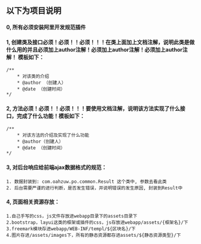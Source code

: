 ## 以下为项目说明

#### 0, 所有必须安装阿里开发规范插件


#### 1, 创建类及接口必须！必须！！必须！！！在类上面加上文档注解，说明此类是做什么用的并且**必须加上author注解！必须加上author注解！必须加上author注解！** 模板如下：  

    /**  
        * 对该类的介绍  
        * @author （创建人）   
        * @date （创建时间）  
    */

#### 2, 方法必须！必须！！必须！！！要使用文档注解，说明该方法实现了什么接口，完成了什么功能！模板如下：

    /**  
        * 对该方法的介绍及实现了什么功能  
        * @author（创建人）  
        * @date （创建时间）  
    */

#### 3, 对后台响应给前端ajax数据格式的规范：
    1. 数据封装到: com.oahzuw.po.common.Result 这个类中, 参数去看此类
    2. 后台需要严谨的进行判断，是否发生错误，并说明错误的发生原因, 封装到Result中
   
#### 4, 页面相关资源存放：
    1.自己手写的css，js文件存放进webapp目录下的assets目录下
    2.bootstrap，layui这类的框架或插件的css，js存放进webapp/assets/{框架名}/下
    3.freemark模块存进webapp/WEB-INF/templ/${区块名}/下
    4.图片存进/assets/images下，所有的静态资源都存进assets/${静态资源类型}/下
       
